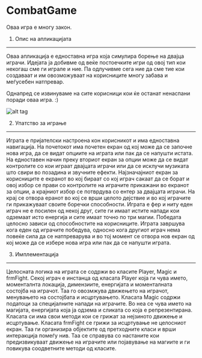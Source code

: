 CombatGame
==========

Оваа игра е многу закон.


1. Опис на апликацијата
-----------------------

Оваа апликација е едноставна игра која симулира борење на двајца играчи. Идејата ја добивме од веќе постоечките игри од овој тип кои некогаш сме ги играле и ние. Па одлучивме сега ние да сме тие кои создаваат и им овозможуваат на корисниците многу забава и меѓусебен натпревар. 

Однапред се извинуваме на сите корисници кои ќе останат ненаспани поради оваа игра. :)

![alt tag](https://raw.github.com/ProektVizuelno/CombatGame/blob/master/CombatGame/CombatGame/DavidPunchD.png)

2. Упатство за играње
----------------------

Играта е пријателски настроена кон корисникот и има едноставна навигација. На почетокот има почетен екран од кој може да се започне нова игра, да се видат опциите на играта или пак да се напушти истата. На едноставен начин преку вториот екран за опции може да се видат контролите со кои играат двајцата играчи или да се исклучи музиката што свири во позадина и звучните ефекти. Најзначајниот екран за корисниците е екранот во кој бираат со кој играч сакаат да се борат и овој избор се прави со контролите на играчите прикажани во екранот за опции, а крајниот избор се потврдува со ентер за двајцата играчи. На крај се отвора еранот во кој се врши целото дејствие и во кој играчите ги прикажуваат своите боречки способности. Играта е фер и ниту еден играч не е посилен од некој друг, сите ги имаат истите напади кои одземаат исто енергија и сите имаат точно по три магии. Победата целосно зависи од способностите на корисниците. Играта завршува кога еден од играчите победува, односно кога другиот играч нема повеќе сила да се натпреварува и во тој момент се отвора нов екран од кој може да се избере нова игра или пак да се напушти играта. 

3. Имплементација
-----------------

Целосната логика на играта се содржи во класите Player, Magic и frmFight. Секој играч е инстанца од класата Player која ги чува името, моменталнта локација, димензиите, енергијата и моменталната состојба на играчот. Таа го овозмжува движењето на играчот, менувањето на состојбата и исцртувањето. Класата Magic содржи податоци за специјалните напади на играчите. Во неа се чува името на магијата, енергијата која ја одзема и сликата со која е репрезентирана. Класата си има свои методи кои се грижат за нејзиното движење и исцртување. Класата frmFight се грижи за исцртување не целосниот екран. Таа ги организира објектите од претходните класи и врши интеракција помеѓу нив. Таа се справува со настаните кои предизвикуваат движење на играчите или појавување на магиите и ги повикува соодветните методи од класите. 
